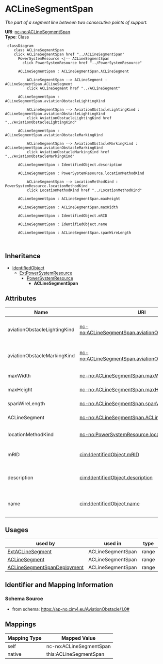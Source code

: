 # ACLineSegmentSpan


_The part of a segment line between two consecutive points of support._





**URI**: [nc-no:ACLineSegmentSpan](https://ap-no.cim4.eu/AviationObstacle/1.0#ACLineSegmentSpan)<br />
**Type**: Class




```mermaid
 classDiagram
    class ACLineSegmentSpan
    click ACLineSegmentSpan href "../ACLineSegmentSpan"
      PowerSystemResource <|-- ACLineSegmentSpan
        click PowerSystemResource href "../PowerSystemResource"
      
      ACLineSegmentSpan : ACLineSegmentSpan.ACLineSegment
        
          ACLineSegmentSpan --> ACLineSegment : ACLineSegmentSpan.ACLineSegment
          click ACLineSegment href "../ACLineSegment"
        
      ACLineSegmentSpan : ACLineSegmentSpan.aviationObstacleLightingKind
        
          ACLineSegmentSpan --> AviationObstacleLightingKind : ACLineSegmentSpan.aviationObstacleLightingKind
          click AviationObstacleLightingKind href "../AviationObstacleLightingKind"
        
      ACLineSegmentSpan : ACLineSegmentSpan.aviationObstacleMarkingKind
        
          ACLineSegmentSpan --> AviationObstacleMarkingKind : ACLineSegmentSpan.aviationObstacleMarkingKind
          click AviationObstacleMarkingKind href "../AviationObstacleMarkingKind"
        
      ACLineSegmentSpan : IdentifiedObject.description
        
      ACLineSegmentSpan : PowerSystemResource.locationMethodKind
        
          ACLineSegmentSpan --> LocationMethodKind : PowerSystemResource.locationMethodKind
          click LocationMethodKind href "../LocationMethodKind"
        
      ACLineSegmentSpan : ACLineSegmentSpan.maxHeight
        
      ACLineSegmentSpan : ACLineSegmentSpan.maxWidth
        
      ACLineSegmentSpan : IdentifiedObject.mRID
        
      ACLineSegmentSpan : IdentifiedObject.name
        
      ACLineSegmentSpan : ACLineSegmentSpan.spanWireLength
        
      
```





## Inheritance
* [IdentifiedObject](IdentifiedObject.md)
    * [ExtPowerSystemResource](ExtPowerSystemResource.md)
        * [PowerSystemResource](PowerSystemResource.md)
            * **ACLineSegmentSpan**



## Attributes


| Name | URI | Cardinality and Range | Description | Inheritance |
| ---  | --- | --- | --- | --- |
| aviationObstacleLightingKind | [nc-no:ACLineSegmentSpan.aviationObstacleLightingKind](https://ap-no.cim4.eu/AviationObstacle/1.0#ACLineSegmentSpan.aviationObstacleLightingKind) | 0..1 <br />  [AviationObstacleLightingKind](AviationObstacleLightingKind.md)  | The kind of aviation obstacle lighting associated with the ACLineSegmentSpan | direct |
| aviationObstacleMarkingKind | [nc-no:ACLineSegmentSpan.aviationObstacleMarkingKind](https://ap-no.cim4.eu/AviationObstacle/1.0#ACLineSegmentSpan.aviationObstacleMarkingKind) | 0..1 <br />  [AviationObstacleMarkingKind](AviationObstacleMarkingKind.md)  | The kind of aviation obstacle marking associated with the ACLineSegmentSpan | direct |
| maxWidth | [nc-no:ACLineSegmentSpan.maxWidth](https://ap-no.cim4.eu/AviationObstacle/1.0#ACLineSegmentSpan.maxWidth) | 0..1 <br />  [Length](Length.md)  | Max width of the AC Line Segment Span | direct |
| maxHeight | [nc-no:ACLineSegmentSpan.maxHeight](https://ap-no.cim4.eu/AviationObstacle/1.0#ACLineSegmentSpan.maxHeight) | 0..1 <br />  [Length](Length.md)  | Max height of the AC Line Segment Span | direct |
| spanWireLength | [nc-no:ACLineSegmentSpan.spanWireLength](https://ap-no.cim4.eu/AviationObstacle/1.0#ACLineSegmentSpan.spanWireLength) | 0..1 <br />  [Length](Length.md)  | Length of the AC Line Segment Span | direct |
| ACLineSegment | [nc-no:ACLineSegmentSpan.ACLineSegment](https://ap-no.cim4.eu/AviationObstacle/1.0#ACLineSegmentSpan.ACLineSegment) | 0..n <br />  [ACLineSegment](ACLineSegment.md)  | The associated AC Line Segment | direct |
| locationMethodKind | [nc-no:PowerSystemResource.locationMethodKind](https://ap-no.cim4.eu/AviationObstacle/1.0#PowerSystemResource.locationMethodKind) | 0..1 <br />  [LocationMethodKind](LocationMethodKind.md)  | Possible methods to derive geographical location | [ExtPowerSystemResource](ExtPowerSystemResource.md) |
| mRID | [cim:IdentifiedObject.mRID](http://iec.ch/TC57/CIM100#IdentifiedObject.mRID) | 0..1 <br />  string  | Master resource identifier issued by a model authority | [IdentifiedObject](IdentifiedObject.md) |
| description | [cim:IdentifiedObject.description](http://iec.ch/TC57/CIM100#IdentifiedObject.description) | 0..1 <br />  string  | The description is a free human readable text describing or naming the object | [IdentifiedObject](IdentifiedObject.md) |
| name | [cim:IdentifiedObject.name](http://iec.ch/TC57/CIM100#IdentifiedObject.name) | 0..1 <br />  string  | The name is any free human readable and possibly non unique text naming the o... | [IdentifiedObject](IdentifiedObject.md) |





## Usages

| used by | used in | type | used |
| ---  | --- | --- | --- |
| [ExtACLineSegment](ExtACLineSegment.md) | ACLineSegmentSpan | range | [ACLineSegmentSpan](ACLineSegmentSpan.md) |
| [ACLineSegment](ACLineSegment.md) | ACLineSegmentSpan | range | [ACLineSegmentSpan](ACLineSegmentSpan.md) |
| [ACLineSegmentSpanDeployment](ACLineSegmentSpanDeployment.md) | ACLineSegmentSpan | range | [ACLineSegmentSpan](ACLineSegmentSpan.md) |






## Identifier and Mapping Information







### Schema Source


* from schema: https://ap-no.cim4.eu/AviationObstacle/1.0#





## Mappings

| Mapping Type | Mapped Value |
| ---  | ---  |
| self | nc-no:ACLineSegmentSpan |
| native | this:ACLineSegmentSpan |




